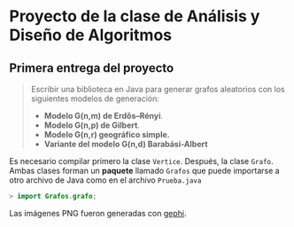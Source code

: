 # Proyecto de la clase de Análisis y Diseño de Algoritmos
## Primera entrega del proyecto

> Escribir una biblioteca en Java para generar grafos aleatorios con los siguientes modelos de generación:
> * **Modelo G(n,m) de Erdős–Rényi**.
> * **Modelo G(n,p) de Gilbert**.
> * **Modelo G(n,r) geográfico simple.**
> * **Variante del modelo G(n,d) Barabási-Albert**

Es necesario compilar primero la clase `Vertice`. Después, la clase `Grafo`.
Ambas clases forman un **paquete** llamado `Grafos` que puede importarse a otro archivo de Java como en el archivo `Prueba.java`

```Java
> import Grafos.grafo;
```

Las imágenes PNG fueron generadas con [gephi](https://gephi.org/).
